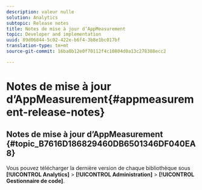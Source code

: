 ```yaml
---
description: valeur nulle
solution: Analytics
subtopic: Release notes
title: Notes de mise à jour d’AppMeasurement
topic: Developer and implementation
uuid: 89d06844-5c02-422e-b6f4-3b8e1bc017bf
translation-type: tm+mt
source-git-commit: 16ba0b12e0f70112f4c10804d0a13c278388ecc2

---
```



# Notes de mise à jour d’AppMeasurement{#appmeasurement-release-notes}

## Notes de mise à jour d’AppMeasurement {#topic_B7616D186829460DB6501346DF040EA8}

Vous pouvez télécharger la dernière version de chaque bibliothèque sous **[!UICONTROL Analytics]** &gt; **[!UICONTROL Administration]** &gt; **[!UICONTROL Gestionnaire de code]**.
